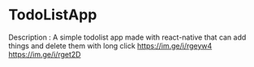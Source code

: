 # TodoListApp

Description : A simple todolist app made with react-native that can add things and delete them with long click
https://im.ge/i/rgeyw4
https://im.ge/i/rget2D
